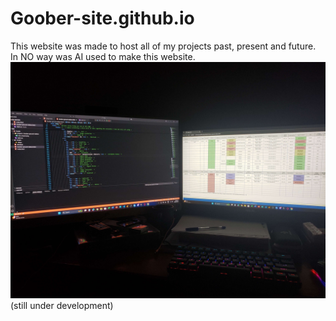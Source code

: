 # Goober-site.github.io
This website was made to host all of my projects past, present and future.
In NO way was AI used to make this website.
![Goober ground station](Assets/projects/Goober-site/20250630_103727.jpg)
(still under development)
